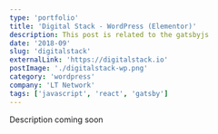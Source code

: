 ```yaml
---
type: 'portfolio'
title: 'Digital Stack - WordPress (Elementor)'
description: This post is related to the gatsbyjs
date: '2018-09'
slug: 'digitalstack'
externalLink: 'https://digitalstack.io'
postImage: './digitalstack-wp.png'
category: 'wordpress'
company: 'LT Network'
tags: ['javascript', 'react', 'gatsby']
---
```


Description coming soon
